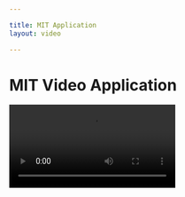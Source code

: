```yaml
---

title: MIT Application
layout: video

---
```


# MIT Video Application

<video autoplay="true" controls="true">
	<source src="/videos/Bailey_MIT_MP4_1219.mp4" type="video/mp4">
</video>